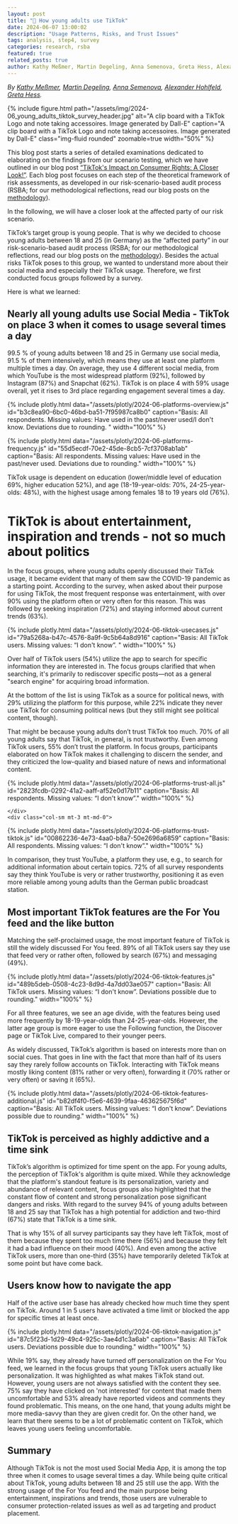 ```yaml
---
layout: post
title: "🤳 How young adults use TikTok"
date: 2024-06-07 13:00:02
description: "Usage Patterns, Risks, and Trust Issues"
tags: analysis, step4, survey
categories: research, rsba
featured: true
related_posts: true
author: Kathy Meßmer, Martin Degeling, Anna Semenova, Greta Hess, Alexander Hohlfeld
---
```


*By [Kathy Meßmer](https://www.stiftung-nv.de/en/person/dr-anna-katharina-messmer), [Martin Degeling](https://www.stiftung-nv.de/en/person/dr-martin-degeling), [Anna Semenova](https://www.stiftung-nv.de/de/person/anna-semenova), [Alexander Hohlfeld](https://linktr.ee/al.hohlfeld), [Greta Hess](https://www.stiftung-nv.de/de/person/greta-hess).*


{% include figure.html path="/assets/img/2024-06_young_adults_tiktok_survey_header.jpg" alt="A clip board with a TikTok Logo and note taking accessoires. Image generated by Dall-E" caption="A clip board with a TikTok Logo and note taking accessoires. Image generated by Dall-E" class="img-fluid rounded" zoomable=true width="50%" %} 

This blog post starts a series of detailed examinations dedicated to elaborating on the findings from our scenario testing, which we have outlined in our blog post [“TikTok's Impact on Consumer Rights: A Closer Look!”](https://www.tiktok-audit.com/blog/2024/Consumer-Protection-on-TikTok/). Each blog post focuses on each step of the theoretical framework of risk assessments, as developed in our risk-scenario-based audit process (RSBA; for our methodological reflections, read our blog posts on the [methodology](https://tiktok-audit.com/blog/2024/TikTok-RSBA-Step1/)).

In the following, we will have a closer look at the affected party of our risk scenario.

TikTok’s target group is young people. That is why we decided to choose young adults between 18 and 25 (in Germany) as the “affected party” in our risk-scenario-based audit process (RSBA; for our methodological reflections, read our blog posts on the [methodology](https://tiktok-audit.com/blog/2024/TikTok-RSBA-Step1/)). Besides the actual risks TikTok poses to this group, we wanted to understand more about their social media and especially their TikTok usage. Therefore, we first conducted focus groups followed by a survey.


Here is what we learned:


## Nearly all young adults use Social Media - TikTok on place 3 when it comes to usage several times a day

99.5 % of young adults between 18 and 25 in Germany use social media, 91.5 % of them intensively, which means they use at least one platform multiple times a day. On average, they use 4 different social media, from which YouTube is the most widespread platform (92%), followed by Instagram (87%) and Snapchat (62%). TikTok is on place 4 with 59% usage overall, yet it rises to 3rd place regarding engagement several times a day.


{% include plotly.html data="/assets/plotly/2024-06-platforms-overview.js" id="b3c8ea90-6bc0-46bd-ba51-7f95987ca8b0" caption="Basis: All respondents. Missing values: Have used in the past/never used/I don't know. Deviations due to rounding. " width="100%" %}

{% include plotly.html data="/assets/plotly/2024-06-platforms-frequency.js" id="55d5ecdf-70e2-45de-8cb5-7cf3708ab1ab" caption="Basis: All respondents. Missing values: Have used in the past/never used. Deviations due to rounding." width="100%" %}


TikTok usage is dependent on education (lower/middle level of education 69%, higher education 52%), and age (18-19-year-olds: 70%, 24-25-year-olds: 48%), with the highest usage among females 18 to 19 years old (76%).

# TikTok is about entertainment, inspiration and trends - not so much about politics

In the focus groups, where young adults openly discussed their TikTok usage, it became evident that many of them saw the COVID-19 pandemic as a starting point. According to the survey, when asked about their purpose for using TikTok, the most frequent response was entertainment, with over 90% using the platform often or very often for this reason. This was followed by seeking inspiration (72%) and staying informed about current trends (63%).

{% include plotly.html data="/assets/plotly/2024-06-tiktok-usecases.js" id="79a5268a-b47c-4576-8a9f-9c5b64a8d916" caption="Basis: All TikTok users. Missing values: “I don't know”. " width="100%" %}

Over half of TikTok users (54%) utilize the app to search for specific information they are interested in. The focus groups clarified that when searching, it's primarily to rediscover specific posts—not as a general "search engine" for acquiring broad information. 

At the bottom of the list is using TikTok as a source for political news, with 29% utilizing the platform for this purpose, while 22% indicate they never use TikTok for consuming political news (but they still might see political content, though).

That might be because young adults don’t trust TikTok too much. 70% of all young adults say that TikTok, in general, is not trustworthy. Even among TikTok users, 55% don’t trust the platform. In focus groups, participants elaborated on how TikTok makes it challenging to discern the sender, and they criticized the low-quality and biased nature of news and informational content.

<div class="row mt-3">
    <div class="col-sm mt-3 mt-md-0">
{% include plotly.html data="/assets/plotly/2024-06-platforms-trust-all.js" id="2823fcdb-0292-41a2-aaff-af52e0d17b11" caption="Basis: All respondents. Missing values: “I don't know”." width="100%" %}
        
    </div>
    <div class="col-sm mt-3 mt-md-0">
{% include plotly.html data="/assets/plotly/2024-06-platforms-trust-tiktok.js" id="00862236-4e73-4aa0-b8a7-50e2696a6859" caption="Basis: All respondents. Missing values: “I don't know”." width="100%" %}
    </div>
</div>

In comparison, they trust YouTube, a platform they use, e.g., to search for additional information about certain topics. 72% of all survey respondents say they think YouTube is very or rather trustworthy, positioning it as even more reliable among young adults than the German public broadcast station.

## Most important TikTok features are the For You feed and the like button

Matching the self-proclaimed usage, the most important feature of TikTok is still the widely discussed For You feed. 89% of all TikTok users say they use that feed very or rather often, followed by search (67%) and messaging (49%). 

{% include plotly.html data="/assets/plotly/2024-06-tiktok-features.js" id="489b5deb-0508-4c23-8d9d-4a7dd03ae057" caption="Basis: All TikTok users. Missing values: “I don't know”. Deviations possible due to rounding." width="100%" %}

For all three features, we see an age divide, with the features being used more frequently by 18-19-year-olds than 24-25-year-olds. However, the latter age group is more eager to use the Following function, the Discover page or TikTok Live, compared to their younger peers.

As widely discussed, TikTok’s algorithm is based on interests more than on social cues. That goes in line with the fact that more than half of its users say they rarely follow accounts on TikTok. Interacting with TikTok means mostly liking content (81% rather or very often), forwarding it (70% rather or very often) or saving it (65%).

{% include plotly.html data="/assets/plotly/2024-06-tiktok-features-additional.js" id="b82df4f0-f5e6-4639-9faa-463625675f6d" caption="Basis: All TikTok users. Missing values: “I don't know”. Deviations possible due to rounding." width="100%" %}




## TikTok is perceived as highly addictive and a time sink 

TikTok’s algorithm is optimized for time spent on the app. For young adults, the perception of TikTok's algorithm is quite mixed. While they acknowledge that the platform's standout feature is its personalization, variety and abundance of relevant content, focus groups also highlighted that the constant flow of content and strong personalization pose significant dangers and risks. With regard to the survey 94% of young adults between 18 and 25 say that TikTok has a high potential for addiction and two-third (67%) state that TikTok is a time sink.

That is why 15% of all survey participants say they have left TikTok, most of them because they spent too much time there (56%) and because they felt it had a bad influence on their mood (40%). And even among the active TikTok users, more than one-third (35%) have temporarily deleted TikTok at some point but have come back.

## Users know how to navigate the app

Half of the active user base has already checked how much time they spent on TikTok. Around 1 in 5 users have activated a time limit or blocked the app for specific times at least once.

{% include plotly.html data="/assets/plotly/2024-06-tiktok-navigation.js" id="87c5f23d-1d29-49c4-925c-3ae4d1c3a6ab" caption="Basis: All TikTok users. Deviations possible due to rounding." width="100%" %}


While 19% say, they already have turned off personalization on the For You feed, we learned in the focus groups that young TikTok users actually like personalization. It was highlighted as what makes TikTok stand out. However, young users are not always satisfied with the content they see. 75% say they have clicked on 'not interested' for content that made them uncomfortable and 53% already have reported videos and comments they found problematic. This means, on the one hand, that young adults might be more media-savvy than they are given credit for. On the other hand, we learn that there seems to be a lot of problematic content on TikTok, which leaves young users feeling uncomfortable.

## Summary

Although TikTok is not the most used Social Media App, it is among the top three when it comes to usage several times a day. While being quite critical about TikTok, young adults between 18 and 25 still use the app. With the strong usage of the For You feed and the main purpose being entertainment, inspirations and trends, those users are vulnerable to consumer protection-related issues as well as ad targeting and product placement. 


<script type="text/javascript">window.PlotlyConfig = {MathJaxConfig: 'local'};</script>
<script src="{{ '/assets/js/plotly.js' | relative_url }}" type="text/javascript"></script>
<script type="text/javascript">
var plotDataArray = "{{ plot_data }}".split("|");
// create script tag for each element in plotDataArray with the data as src
for (var i = 0; i < plotDataArray.length; i++) {
  var script = document.createElement('script');
  script.src = plotDataArray[i];
  script.type = 'text/javascript';
  script.async = true;
  document.head.appendChild(script);
}
</script>
